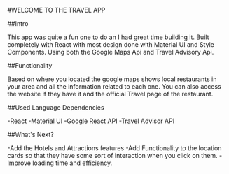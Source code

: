 #WELCOME TO THE TRAVEL APP
    
##Intro

This app was quite a fun one to do an I had great time building it. Built completely with React with most design done with Material UI and Style Components. Using both the Google Maps Api and Travel Advisory Api.

##Functionality

Based on where you located the google maps shows local restaurants in your area and all the information related to each one. You can also access the website if they have it and the official Travel page of the restaurant.

##Used Language Dependencies

-React
-Material UI
-Google React API
-Travel Advisor API


##What's Next?

-Add the Hotels and Attractions features
-Add Functionality to the location cards so that they have some sort of interaction when you click on them.
-Improve loading time and efficiency.
